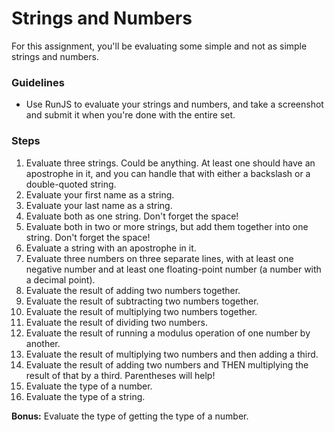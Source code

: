 # Strings and Numbers

For this assignment, you'll be evaluating some simple and not as simple strings and numbers.


### Guidelines

* Use RunJS to evaluate your strings and numbers, and take a screenshot and submit it when you're done with the entire set.


### Steps

1. Evaluate three strings. Could be anything. At least one should have an apostrophe in it, and you can handle that with either a backslash or a double-quoted string.
2. Evaluate your first name as a string.
3. Evaluate your last name as a string.
4. Evaluate both as one string. Don't forget the space!
5. Evaluate both in two or more strings, but add them together into one string. Don't forget the space!
6. Evaluate a string with an apostrophe in it.
7. Evaluate three numbers on three separate lines, with at least one negative number and at least one floating-point number (a number with a decimal point).
8. Evaluate the result of adding two numbers together.
9. Evaluate the result of subtracting two numbers together.
10. Evaluate the result of multiplying two numbers together.
11. Evaluate the result of dividing two numbers.
12. Evaluate the result of running a modulus operation of one number by another.
13. Evaluate the result of multiplying two numbers and then adding a third.
14. Evaluate the result of adding two numbers and THEN multiplying the result of that by a third. Parentheses will help!
15. Evaluate the type of a number.
16. Evaluate the type of a string.

**Bonus:**  Evaluate the type of getting the type of a number.
